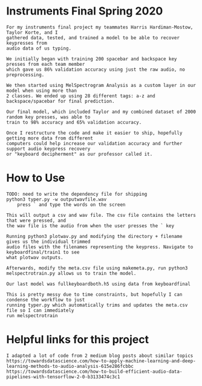 # Instruments Final Spring 2020

	For my instruments final project my teammates Harris Hardiman-Mostow, Taylor Korte, and I
	gathered data, tested, and trained a model to be able to recover keypresses from 
	audio data of us typing. 

	We initially began with training 200 spacebar and backspace key presses from each team member
	which gave us 86% validation accuracy using just the raw audio, no preprocessing. 

	We then started using MelSpectrogram Analysis as a custom layer in our model when using more than
	2 classes. We ended up using 28 different tags: a-z and backspace/spacebar for final prediction. 

	Our final model, which included Taylor and my combined dataset of 2000 random key presses, was able to 
	train to 98% accuracy and 65% validation accuracy.

	Once I restructure the code and make it easier to ship, hopefully getting more data from different 
	computers could help increase our validation accuracy and further support audio keypress recovery
	or "keyboard decipherment" as our professor called it. 

# How to Use

	TODO: need to write the dependency file for shipping 
	python3 typer.py -w outputwavfile.wav
		press ` and type the words on the screen 

	This will output a csv and wav file. The csv file contains the letters that were pressed, and 
	the wav file is the audio from when the user presses the ` key

	Running python3 plotwav.py and modifying the directory + filename gives us the individual trimmed
	audio files with the filenames representing the keypress. Navigate to keyboardfinal/train1 to see 
	what plotwav outputs. 

	Afterwards, modify the meta.csv file using makemeta.py, run python3 melspectrotrain.py allows us to train the model. 

	Our last model was fullkeyboardboth.h5 using data from keyboardfinal 

	This is pretty messy due to time constraints, but hopefully I can condense the workflow to just 
	running typer.py which automatically trims and updates the meta.csv file so I can immediately
	run melspectrotrain 


# Helpful links for this project 

	I adapted a lot of code from 2 medium blog posts about similar topics 
	https://towardsdatascience.com/how-to-apply-machine-learning-and-deep-learning-methods-to-audio-analysis-615e286fcbbc
	https://towardsdatascience.com/how-to-build-efficient-audio-data-pipelines-with-tensorflow-2-0-b3133474c3c1

